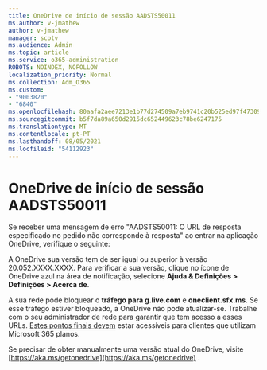 ```yaml
---
title: OneDrive de início de sessão AADSTS50011
ms.author: v-jmathew
author: v-jmathew
manager: scotv
ms.audience: Admin
ms.topic: article
ms.service: o365-administration
ROBOTS: NOINDEX, NOFOLLOW
localization_priority: Normal
ms.collection: Adm_O365
ms.custom:
- "9003820"
- "6840"
ms.openlocfilehash: 80aafa2aee7213e1b77d274509a7eb9741c20b525ed97f473093ac8c6514f3c7
ms.sourcegitcommit: b5f7da89a650d2915dc652449623c78be6247175
ms.translationtype: MT
ms.contentlocale: pt-PT
ms.lasthandoff: 08/05/2021
ms.locfileid: "54112923"
---
```

# <a name="onedrive-login-error-aadsts50011"></a>OneDrive de início de sessão AADSTS50011

Se receber uma mensagem de erro "AADSTS50011: O URL de resposta especificado no pedido não corresponde à resposta" ao entrar na aplicação OneDrive, verifique o seguinte:

A OneDrive sua versão tem de ser igual ou superior à versão 20.052.XXXX.XXXX. Para verificar a sua versão, clique no ícone de OneDrive azul na área de notificação, selecione **Ajuda & Definições > Definições > Acerca de**.

A sua rede pode bloquear o **tráfego para g.live.com** e **oneclient.sfx.ms**. Se esse tráfego estiver bloqueado, a OneDrive não pode atualizar-se. Trabalhe com o seu administrador de rede para garantir que tem acesso a esses URLs. [Estes pontos finais devem](https://docs.microsoft.com/microsoft-365/enterprise/urls-and-ip-address-ranges?view=o365-worldwide) estar acessíveis para clientes que utilizam Microsoft 365 planos.

Se precisar de obter manualmente uma versão atual do OneDrive, visite [https://aka.ms/getonedrive](https://aka.ms/getonedrive) .
